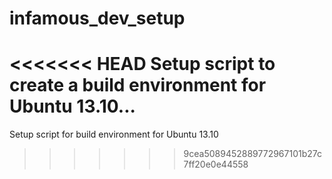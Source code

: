infamous_dev_setup
=======================

<<<<<<< HEAD
Setup script to create a build environment for Ubuntu 13.10...
=======
Setup script for build environment for Ubuntu 13.10 
>>>>>>> 9cea5089452889772967101b27c7ff20e0e44558
